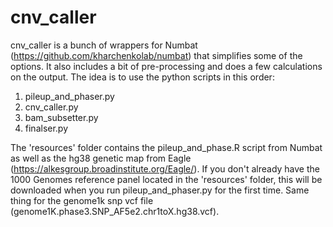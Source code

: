 # cnv_caller

cnv_caller is a bunch of wrappers for Numbat (https://github.com/kharchenkolab/numbat) that simplifies some of the options. It also includes a bit of pre-processing and does a few calculations on the output. The idea is to use the python scripts in this order:

1. pileup_and_phaser.py
2. cnv_caller.py
3. bam_subsetter.py
4. finalser.py

The 'resources' folder contains the pileup_and_phase.R script from Numbat as well as the hg38 genetic map from Eagle (https://alkesgroup.broadinstitute.org/Eagle/). If you don't already have the 1000 Genomes reference panel located in the 'resources' folder, this will be downloaded when you run pileup_and_phaser.py for the first time. Same thing for the genome1k snp vcf file (genome1K.phase3.SNP_AF5e2.chr1toX.hg38.vcf). 
